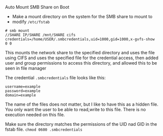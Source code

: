 Auto Mount SMB Share on Boot
- Make a mount directory on the system for the SMB share to mount to 
- modify `/etc/fstab`

``` 
# smb mount
//SHARE IP/SHARE /mnt/SHARE cifs credentials=/home/USER/.smbcredentials,uid=1000,gid=1000,x-gvfs-show  0 0 
```
This mounts the network share to the specified directory and uses the file using CIFS and uses the specified file for the credential access, then added user and group permissions to access this directory, and allowed this to be seen in file manager

The credential `.smbcredentials` file looks like this:
```
username=example
password=example
domain=example
```
The name of the files does not matter, but I like to have this as a hidden file. You only want the user to be able to read,write to this file. There is no execution needed on this file.

Make sure the directory matches the permissions of the UID nad GID in the fstab file.
``chmod 0600 .smbcredentials``

